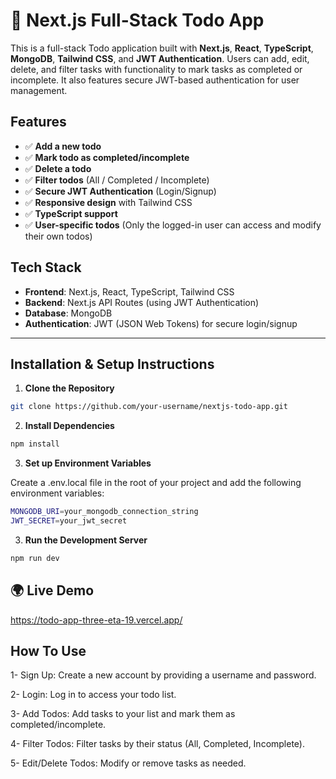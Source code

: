 # 📝 Next.js Full-Stack Todo App

This is a full-stack Todo application built with **Next.js**, **React**, **TypeScript**, **MongoDB**, **Tailwind CSS**, and **JWT Authentication**. Users can add, edit, delete, and filter tasks with functionality to mark tasks as completed or incomplete. It also features secure JWT-based authentication for user management.

##  Features

- ✅ **Add a new todo**  
- ✅ **Mark todo as completed/incomplete**  
- ✅ **Delete a todo**  
- ✅ **Filter todos** (All / Completed / Incomplete)  
- ✅ **Secure JWT Authentication** (Login/Signup)  
- ✅ **Responsive design** with Tailwind CSS  
- ✅ **TypeScript support**  
- ✅ **User-specific todos** (Only the logged-in user can access and modify their own todos)

##  Tech Stack

- **Frontend**: Next.js, React, TypeScript, Tailwind CSS
- **Backend**: Next.js API Routes (using JWT Authentication)
- **Database**: MongoDB
- **Authentication**: JWT (JSON Web Tokens) for secure login/signup 

---

##  Installation & Setup Instructions

1. **Clone the Repository**

```bash
git clone https://github.com/your-username/nextjs-todo-app.git
```

2. **Install Dependencies**

```bash
npm install
```
3. **Set up Environment Variables**

Create a .env.local file in the root of your project and add the following environment variables:
```bash
MONGODB_URI=your_mongodb_connection_string
JWT_SECRET=your_jwt_secret
```

3. **Run the Development Server**
```bash
npm run dev
```

## 🌍 Live Demo
https://todo-app-three-eta-19.vercel.app/


##  How To Use
1- Sign Up: Create a new account by providing a username and password.

2- Login: Log in to access your todo list.

3- Add Todos: Add tasks to your list and mark them as completed/incomplete.

4- Filter Todos: Filter tasks by their status (All, Completed, Incomplete).

5- Edit/Delete Todos: Modify or remove tasks as needed.